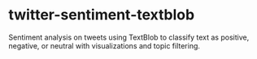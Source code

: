 # twitter-sentiment-textblob
Sentiment analysis on tweets using TextBlob to classify text as positive, negative, or neutral with visualizations and topic filtering.
